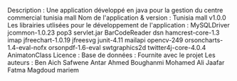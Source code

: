 Description : Une application développé en java pour la gestion du centre commercial tunisia mall
Nom de l'application & version : Tunisia mall v1.0.0
Les librairies utlisées pour le développement de l'application :
MySQLDriver
jcommon-1.0.23
pop3
servlet.jar
BarCodeReader
dsn
hamcrest-core-1.3
imap
jfreechart-1.0.19
jfreesvg
junit-4.11
mailapi
opencv-249
orsoncharts-1.4-eval-nofx
orsonpdf-1.6-eval
swtgraphics2d
twitter4j-core-4.0.4
AnimatonClass
Licence :
Base de données : Fournite avec le projet
Les auteurs :
Ben Aich Safwene
Antar Ahmed
Boughanmi Mohamed Ali
Jaafar Fatma
Magdoud mariem